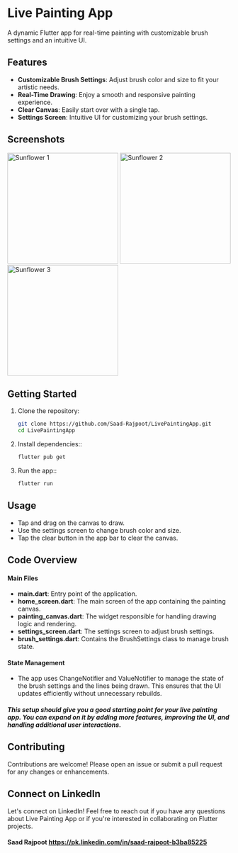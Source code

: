 # Live Painting App

A dynamic Flutter app for real-time painting with customizable brush settings and an intuitive UI.


## Features

- **Customizable Brush Settings**: Adjust brush color and size to fit your artistic needs.
- **Real-Time Drawing**: Enjoy a smooth and responsive painting experience.
- **Clear Canvas**: Easily start over with a single tap.
- **Settings Screen**: Intuitive UI for customizing your brush settings.


## Screenshots

<p align="start">
  <img src="https://github.com/Saad-Rajpoot/Sunflower/assets/72617801/a5bead64-8bae-4fe1-9247-8a98d86758c3" alt="Sunflower 1" width="250"/>
  <img src="https://github.com/Saad-Rajpoot/Sunflower/assets/72617801/bed29dc9-b0bd-435f-a57f-d6e69bdea2fc" alt="Sunflower 2" width="250"/>
  <img src="https://github.com/Saad-Rajpoot/Sunflower/assets/72617801/4f9acb61-356c-4ad2-a5d3-64966296d9e1" alt="Sunflower 3" width="250"/>
</p>


## Getting Started

1. Clone the repository:
   ```bash
   git clone https://github.com/Saad-Rajpoot/LivePaintingApp.git
   cd LivePaintingApp

2. Install dependencies::
   ```bash
   flutter pub get

3. Run the app::
   ```bash
   flutter run


## Usage

- Tap and drag on the canvas to draw.
- Use the settings screen to change brush color and size.
- Tap the clear button in the app bar to clear the canvas.


## Code Overview

#### Main Files

- **main.dart**: Entry point of the application.
- **home_screen.dart**: The main screen of the app containing the painting canvas.
- **painting_canvas.dart**: The widget responsible for handling drawing logic and rendering.
- **settings_screen.dart**: The settings screen to adjust brush settings.
- **brush_settings.dart**: Contains the BrushSettings class to manage brush state.


#### State Management

- The app uses ChangeNotifier and ValueNotifier to manage the state of the brush settings and the lines being drawn. This ensures that the UI updates efficiently without unnecessary rebuilds.


##### This setup should give you a good starting point for your live painting app. You can expand on it by adding more features, improving the UI, and handling additional user interactions.


## Contributing

Contributions are welcome! Please open an issue or submit a pull request for any changes or enhancements.


## Connect on LinkedIn

Let's connect on LinkedIn! Feel free to reach out if you have any questions about Live Painting App or if you're interested in collaborating on Flutter projects.

#### Saad Rajpoot https://pk.linkedin.com/in/saad-rajpoot-b3ba85225
